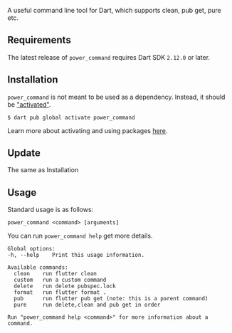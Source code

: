 A useful command line tool for Dart, which supports clean, pub get, pure etc.

## Requirements

The latest release of `power_command` requires Dart SDK `2.12.0` or later.

## Installation

`power_command` is not meant to be used as a dependency. Instead, it should be ["activated"](https://www.dartlang.org/tools/pub/cmd/pub-global#activating-a-package).

```
$ dart pub global activate power_command
```

Learn more about activating and using packages [here](https://www.dartlang.org/tools/pub/cmd/pub-global).

## Update

The same as Installation

## Usage

Standard usage is as follows:

```
power_command <command> [arguments]
```

You can run `power_command help` get more details.

```
Global options:
-h, --help    Print this usage information.

Available commands:
  clean    run flutter clean
  custom   run a custom command
  delete   run delete pubspec.lock
  format   run flutter format .
  pub      run flutter pub get (note: this is a parent command)
  pure     run delete,clean and pub get in order

Run "power_command help <command>" for more information about a command.

```
